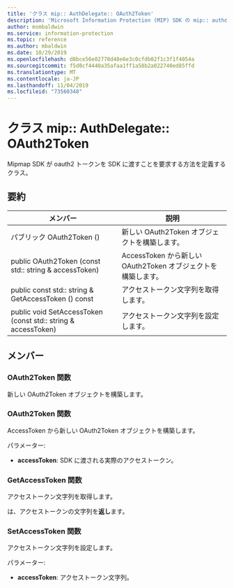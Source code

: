 ```yaml
---
title: 'クラス mip:: AuthDelegate:: OAuth2Token'
description: 'Microsoft Information Protection (MIP) SDK の mip:: authdelegate クラスを文書にします。'
author: msmbaldwin
ms.service: information-protection
ms.topic: reference
ms.author: mbaldwin
ms.date: 10/29/2019
ms.openlocfilehash: d8bce56e02778d48e6e3c0cfdb02f1c3f1f4054a
ms.sourcegitcommit: f5d8cf4440a35afaa1ff1a58b2a022740ed85ffd
ms.translationtype: MT
ms.contentlocale: ja-JP
ms.lasthandoff: 11/04/2019
ms.locfileid: "73560348"
---
```

# <a name="class-mipauthdelegateoauth2token"></a>クラス mip:: AuthDelegate:: OAuth2Token 
Mipmap SDK が oauth2 トークンを SDK に渡すことを要求する方法を定義するクラス。
  
## <a name="summary"></a>要約
 メンバー                        | 説明                                
--------------------------------|---------------------------------------------
パブリック OAuth2Token ()  |  新しい OAuth2Token オブジェクトを構築します。
public OAuth2Token (const std:: string & accessToken)  |  AccessToken から新しい OAuth2Token オブジェクトを構築します。
public const std:: string & GetAccessToken () const  |  アクセストークン文字列を取得します。
public void SetAccessToken (const std:: string & accessToken)  |  アクセストークン文字列を設定します。
  
## <a name="members"></a>メンバー
  
### <a name="oauth2token-function"></a>OAuth2Token 関数
新しい OAuth2Token オブジェクトを構築します。
  
### <a name="oauth2token-function"></a>OAuth2Token 関数
AccessToken から新しい OAuth2Token オブジェクトを構築します。

パラメーター:  
* **accessToken**: SDK に渡される実際のアクセストークン。


  
### <a name="getaccesstoken-function"></a>GetAccessToken 関数
アクセストークン文字列を取得します。

  
は、アクセストークンの文字列を**返し**ます。
  
### <a name="setaccesstoken-function"></a>SetAccessToken 関数
アクセストークン文字列を設定します。

パラメーター:  
* **accessToken**: アクセストークン文字列。

